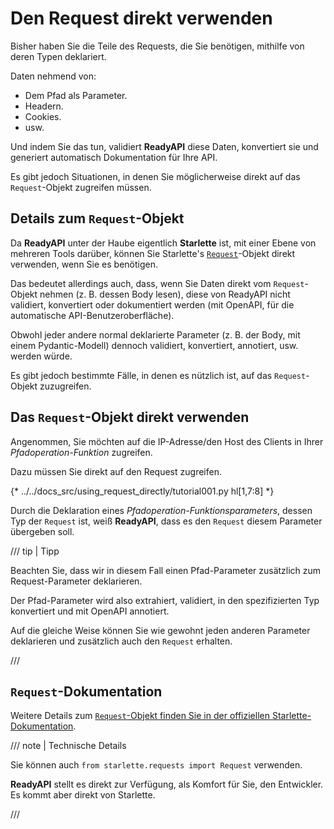 # Den Request direkt verwenden

Bisher haben Sie die Teile des Requests, die Sie benötigen, mithilfe von deren Typen deklariert.

Daten nehmend von:

* Dem Pfad als Parameter.
* Headern.
* Cookies.
* usw.

Und indem Sie das tun, validiert **ReadyAPI** diese Daten, konvertiert sie und generiert automatisch Dokumentation für Ihre API.

Es gibt jedoch Situationen, in denen Sie möglicherweise direkt auf das `Request`-Objekt zugreifen müssen.

## Details zum `Request`-Objekt

Da **ReadyAPI** unter der Haube eigentlich **Starlette** ist, mit einer Ebene von mehreren Tools darüber, können Sie Starlette's <a href="https://www.starlette.io/requests/" class="external-link" target="_blank">`Request`</a>-Objekt direkt verwenden, wenn Sie es benötigen.

Das bedeutet allerdings auch, dass, wenn Sie Daten direkt vom `Request`-Objekt nehmen (z. B. dessen Body lesen), diese von ReadyAPI nicht validiert, konvertiert oder dokumentiert werden (mit OpenAPI, für die automatische API-Benutzeroberfläche).

Obwohl jeder andere normal deklarierte Parameter (z. B. der Body, mit einem Pydantic-Modell) dennoch validiert, konvertiert, annotiert, usw. werden würde.

Es gibt jedoch bestimmte Fälle, in denen es nützlich ist, auf das `Request`-Objekt zuzugreifen.

## Das `Request`-Objekt direkt verwenden

Angenommen, Sie möchten auf die IP-Adresse/den Host des Clients in Ihrer *Pfadoperation-Funktion* zugreifen.

Dazu müssen Sie direkt auf den Request zugreifen.

{* ../../docs_src/using_request_directly/tutorial001.py hl[1,7:8] *}

Durch die Deklaration eines *Pfadoperation-Funktionsparameters*, dessen Typ der `Request` ist, weiß **ReadyAPI**, dass es den `Request` diesem Parameter übergeben soll.

/// tip | Tipp

Beachten Sie, dass wir in diesem Fall einen Pfad-Parameter zusätzlich zum Request-Parameter deklarieren.

Der Pfad-Parameter wird also extrahiert, validiert, in den spezifizierten Typ konvertiert und mit OpenAPI annotiert.

Auf die gleiche Weise können Sie wie gewohnt jeden anderen Parameter deklarieren und zusätzlich auch den `Request` erhalten.

///

## `Request`-Dokumentation

Weitere Details zum <a href="https://www.starlette.io/requests/" class="external-link" target="_blank">`Request`-Objekt finden Sie in der offiziellen Starlette-Dokumentation</a>.

/// note | Technische Details

Sie können auch `from starlette.requests import Request` verwenden.

**ReadyAPI** stellt es direkt zur Verfügung, als Komfort für Sie, den Entwickler. Es kommt aber direkt von Starlette.

///
